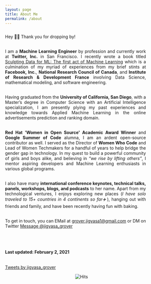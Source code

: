 ```yaml
---
layout: page
title: About Me
permalink: /about
---
```


<div class="column leftcol" style="text-align:justify;padding-right:40px">

Hey 👋🏻 Thank you for dropping by! 

</br>
I am a <b>Machine Learning Engineer</b> by profession and currently work at <b>Twitter, Inc.</b> in San Francisco. I recently wrote a book titled <a href="https://www.amazon.com/dp/B08RN47C5T" target="_blank">Sculpting Data for ML: The first act of Machine Learning</a> which is a culmination of my myriad of experiences from my brief stints at <b>Facebook, Inc.</b>, <b>National Research Council of Canada</b>, and <b>Institute of Research & Development France</b> involving Data Science, mathematical modeling, and software engineering. 

</br>Having graduated from the <b>University of California, San Diego</b>, with a Master’s degree in Computer Science with an Artificial Intelligence specialization, I am presently plying my past experiences and knowledge towards Applied Machine Learning in the online advertisements prediction and ranking domain. 

</br><b>Red Hat 'Women in Open Source' Academic Award Winner</b> and <b>Google Summer of Code</b> alumna, I am an ardent open-source contributor as well. I served as the Director of <b>Women Who Code</b> and Lead of Women Techmakers for a handful of years to help bridge the gender gap in technology. In my quest to build a powerful community of girls and boys alike, and believing in <i>“we rise by lifting others”</i>, I mentor aspiring developers and Machine Learning enthusiasts in various global programs. 

</br>I also have many <b>international conference keynotes, technical talks, panels, workshops, blogs, and podcasts</b> to her name. Apart from my technological ventures, I enjoys exploring new places (<i>I have solo traveled to 15+ countries in 4 continents so far✈️</i>), hanging out with friends and family, and have been recently having fun with baking. 

</br>To get in touch, you can EMail at <a href="grover.jigyasa1@gmail.com" target="_blank">grover.jigyasa1@gmail.com</a> or DM on Twitter <a href="https://twitter.com/messages/compose?recipient_id=3180367712&text=Hi%20Jigyasa!" class="twitter-dm-button" data-screen-name="@jigyasa_grover" data-size=large>Message @jigyasa_grover</a>

<br> <br>

<h4> Last updated: February 2, 2021 </h4>

</div>

<div class="column rightcol">

<a class="twitter-timeline" data-width="600" data-height="900" data-theme="light" href="https://twitter.com/jigyasa_grover?ref_src=twsrc%5Etfw">Tweets by jigyasa_grover</a> <script async src="https://platform.twitter.com/widgets.js" charset="utf-8"></script>

</div>


<center> <img src="https://hitcounter.pythonanywhere.com/count/tag.svg" alt="Hits"> </center>

